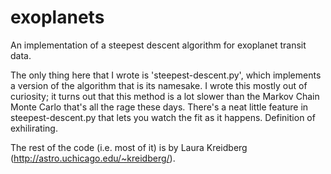 # exoplanets
An implementation of a steepest descent algorithm for exoplanet transit data.

The only thing here that I wrote is 'steepest-descent.py', which implements a version of the algorithm
that is its namesake.  I wrote this mostly out of curiosity; it turns out that this method is a lot
slower than the Markov Chain Monte Carlo that's all the rage these days.  There's a neat little feature
in steepest-descent.py that lets you watch the fit as it happens.  Definition of exhilirating.

The rest of the code (i.e. most of it) is by Laura Kreidberg (http://astro.uchicago.edu/~kreidberg/).
